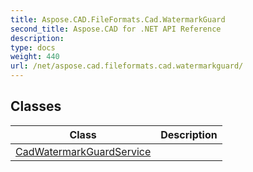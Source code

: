 ```yaml
---
title: Aspose.CAD.FileFormats.Cad.WatermarkGuard
second_title: Aspose.CAD for .NET API Reference
description: 
type: docs
weight: 440
url: /net/aspose.cad.fileformats.cad.watermarkguard/
---
```



## Classes

| Class | Description |
| --- | --- |
| [CadWatermarkGuardService](./cadwatermarkguardservice/) |  |


